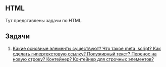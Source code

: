 ## HTML

Тут представлены задачи по HTML.

## Задачи

1. [Какие основные элементы существуют? Что такое meta, script? Как сделать гипертекстовую ссылку? Полужирный текст? Перенос на новую строку? Контейнер? Контейнер для строчных элементов?](./1/README.md)
